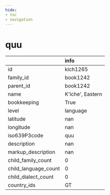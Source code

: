 ```yaml
---
hide:
- toc
- navigation
---
```

# quu
|                      | info             |
|:---------------------|:-----------------|
| id                   | kich1265         |
| family_id            | book1242         |
| parent_id            | book1242         |
| name                 | K'iche', Eastern |
| bookkeeping          | True             |
| level                | language         |
| latitude             | nan              |
| longitude            | nan              |
| iso639P3code         | quu              |
| description          | nan              |
| markup_description   | nan              |
| child_family_count   | 0                |
| child_language_count | 0                |
| child_dialect_count  | 0                |
| country_ids          | GT               |